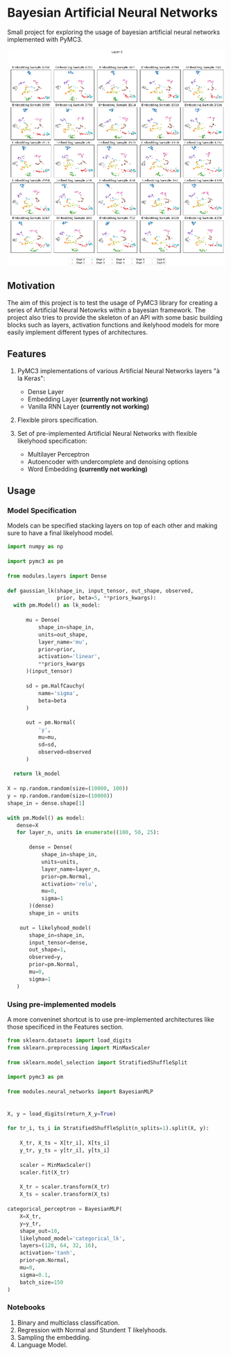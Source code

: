 # Bayesian Artificial Neural Networks
Small project for exploring the usage of bayesian artificial neural networks implemented with PyMC3.

<p align="center">
   <img src="https://github.com/vb690/bayesian_ANN/blob/main/results/gifs/samples_gif.gif" width="500" height="500" />
</p>


## Motivation

The aim of this project is to test the usage of PyMC3 library for creating a series of Artificial Neural Netowrks within a bayesian framework. The project also tries to provide the skeleton of an API with some basic building blocks such as layers, activation functions and ikelyhood models for more easily implement different types of architectures.

## Features

1. PyMC3 implementations of various Artificial Neural Networks layers "à la Keras":

    * Dense Layer
    * Embedding Layer **(currently not working)**
    * Vanilla RNN Layer **(currently not working)**

2. Flexible pirors specification.
3. Set of pre-implemented Artificial Neural Networks with flexible likelyhood specification:
    
    * Multilayer Perceptron
    * Autoencoder with undercomplete and denoising options
    * Word Embedding **(currently not working)**

## Usage

###  Model Specification
Models can be specified stacking layers on top of each other and making sure to have a final likelyhood model.

```python
import numpy as np

import pymc3 as pm

from modules.layers import Dense

def gaussian_lk(shape_in, input_tensor, out_shape, observed,
                prior, beta=5, **priors_kwargs):
  with pm.Model() as lk_model:

      mu = Dense(
          shape_in=shape_in,
          units=out_shape,
          layer_name='mu',
          prior=prior,
          activation='linear',
          **priors_kwargs
      )(input_tensor)

      sd = pm.HalfCauchy(
          name='sigma',
          beta=beta
      )

      out = pm.Normal(
          'y',
          mu=mu,
          sd=sd,
          observed=observed
      )

  return lk_model

X = np.random.random(size=(10000, 100))
y = np.random.random(size=(10000))
shape_in = dense.shape[1]

with pm.Model() as model:
   dense=X
   for layer_n, units in enumerate((100, 50, 25):

       dense = Dense(
           shape_in=shape_in,
           units=units,
           layer_name=layer_n,
           prior=pm.Normal,
           activation='relu',
           mu=0,
           sigma=1
       )(dense)
       shape_in = units
   
    out = likelyhood_model(
       shape_in=shape_in,
       input_tensor=dense,
       out_shape=1,
       observed=y,
       prior=pm.Normal,
       mu=0,
       sigma=1
   )
```

### Using pre-implemented models
A more conveninet shortcut is to use pre-implemented architectures like those specificed in the Features section.
```python
from sklearn.datasets import load_digits
from sklearn.preprocessing import MinMaxScaler

from sklearn.model_selection import StratifiedShuffleSplit

import pymc3 as pm

from modules.neural_networks import BayesianMLP


X, y = load_digits(return_X_y=True)

for tr_i, ts_i in StratifiedShuffleSplit(n_splits=1).split(X, y):
    
    X_tr, X_ts = X[tr_i], X[ts_i]
    y_tr, y_ts = y[tr_i], y[ts_i]

    scaler = MinMaxScaler()
    scaler.fit(X_tr)

    X_tr = scaler.transform(X_tr)
    X_ts = scaler.transform(X_ts)
    
categorical_perceptron = BayesianMLP(
    X=X_tr, 
    y=y_tr, 
    shape_out=10, 
    likelyhood_model='categorical_lk',
    layers=(128, 64, 32, 16), 
    activation='tanh',
    prior=pm.Normal,
    mu=0,
    sigma=0.1,
    batch_size=150
)
```
### Notebooks

1. Binary and multiclass classification.
2. Regression with Normal and Stundent T likelyhoods.
3. Sampling the embedding.
4. Language Model.
